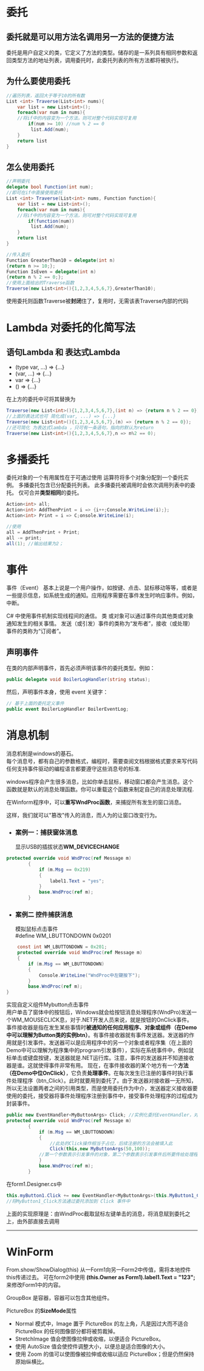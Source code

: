 # 委托
## 委托就是可以用方法名调用另一方法的便捷方法
 委托是用户自定义的类，它定义了方法的类型。储存的是一系列具有相同参数和返回类型方法的地址列表，调用委托时，此委托列表的所有方法都将被执行。
## 为什么要使用委托
```C#
//遍历列表，返回大于等于10的所有数
List <int> Traverse(List<int> nums){
    var list = new List<int>();
    foreach(var num in nums){
    //将if中的内容变为一个方法，则可对整个代码实现可复用
        if(num >= 10) //num % 2 == 0
         list.Add(num);
    }
    return list
}
```
## 怎么使用委托
```C# 
//声明委托
delegate bool Function(int num);
//即可在if中直接使用委托
List <int> Traverse(List<int> nums, Function function){
    var list = new List<int>();
    foreach(var num in nums){
    //将if中的内容变为一个方法，则可对整个代码实现可复用
        if(function(num))
         list.Add(num);
    }
    return list
}
```

```C#
//传入委托
Function GreaterThan10 = delegate(int n)
{return n >= 10;};
Function IsEven = delegate(int n)
{return n % 2 == 0;};
//使用上面给出的Traverse函数
Traverse(new List<int>(){1,2,3,4,5,6,7},GreaterThan10);
```
使用委托则函数Traverse被**封闭**住了，复用时，无需该表Traverse内部的代码     

# Lambda 对**委托**的化简写法
## 语句Lambda 和 表达式Lambda
* (type var, ...) => {...}  
* (var, ...) => {...}  
* var => {...}  
* () => {...}

在上方的委托中可将其替换为
```C#
Traverse(new List<int>(){1,2,3,4,5,6,7},(int n) => {return n % 2 == 0});
//上面的表达式也可 简化成(var, ...) => {...} 
Traverse(new List<int>(){1,2,3,4,5,6,7},(n) => {return n % 2 == 0});
//还可简化 为表达式lambda ，只可有一条语句，指向的默认为return
Traverse(new List<int>(){1,2,3,4,5,6,7},n => n%2 == 0);
```

# 多播委托
 委托对象的一个有用属性在于可通过使用 运算符将多个对象分配到一个委托实例。 多播委托包含已分配委托列表。 此多播委托被调用时会依次调用列表中的委托。 仅可合并**类型相同**的委托。
```C#
Action<int> all;
Action<int> AddThenPrint = i => {i++;Console.WriteLine(i);};
Action<int> Print = i => C;onsole.WriteLine(i);

//使用
all = AddThenPrint + Print;
all -= print;
all(1); //输出结果为2；
```

# 事件
事件（Event） 基本上说是一个用户操作，如按键、点击、鼠标移动等等，或者是一些提示信息，如系统生成的通知。应用程序需要在事件发生时响应事件。例如，中断。  

C# 中使用事件机制实现线程间的通信。
类 或对象可以通过事件向其他类或对象通知发生的相关事情。 发送（或引发）事件的类称为“发布者”，接收（或处理）事件的类称为“订阅者”。

## 声明事件
在类的内部声明事件，首先必须声明该事件的委托类型。例如：
```C#
public delegate void BoilerLogHandler(string status);
```
然后，声明事件本身，使用 event 关键字：
```C#
// 基于上面的委托定义事件
public event BoilerLogHandler BoilerEventLog;
```

# 消息机制
消息机制是windows的基石。  
每个消息号，都有自己的参数格式，编程时，需要查阅文档根据格式要求来写代码任何支持事件驱动的编程语言都要遵守这些消息号的标准.

windows程序会产生很多消息，比如你单击鼠标，移动窗口都会产生消息。这个函数就是默认的消息处理函数。你可以重载这个函数来制定自己的消息处理流程.

在Winform程序中，可以**重写WndProc函数**，来捕捉所有发生的窗口消息。

这样，我们就可以"篡改"传入的消息，而人为的让窗口改变行为。
*  ### 案例一：捕获窗体消息 
   显示USB的插拔状态**WM_DEVICECHANGE**
```C#
protected override void WndProc(ref Message m)
        {
            if (m.Msg == 0x219)
            {
                label1.Text = "yes";
            }
            base.WndProc(ref m);
        }
```
* ### 案例二 控件捕获消息
    模拟鼠标点击事件    
    #define WM_LBUTTONDOWN 0x0201
```C#
    const int WM_LBUTTONDOWN = 0x201;
    protected override void WndProc(ref Message m)
    {
        if (m.Msg == WM_LBUTTONDOWN)
        {
            Console.WriteLine("WndProc中左键按下");
        }
        base.WndProc(ref m);
}
```
实现自定义组件Mybutton点击事件    
用户单击了窗体中的按钮后，Windows就会给按钮消息处理程序(WndPro)发送一个WM_MOUSECLICK息，对于.NET开发人员来说，就是按钮的OnClick事件。
事件接收器是指在发生某些事情时**被通知的任何应用程序、对象或组件（在Demo中可以理解为Button类的实例btn）**。有事件接收器就有事件发送器。发送器的作用就是引发事件。发送器可以是应用程序中的另一个对象或者程序集（在上面的Demo中可以理解为程序集中的program引发事件），实际在系统事件中，例如鼠标单击或键盘按键，发送器就是.NET运行库。注意，事件的发送器并不知道接收器是谁。这就使得事件非常有用。
现在，在事件接收器的某个地方有一个**方法（在Demo中位OnClick）**，它负责**处理事件**。在每次发生已注册的事件时执行事件处理程序（btn_Click）。此时就要用到委托了。由于发送器对接收器一无所知，所以无法设置两者之间的引用类型，而是使用委托作为中介，发送器定义接收器要使用的委托，接受器将事件处理程序注册到事件中，接受事件处理程序的过程成为封装事件。
```C#
public new EventHandler<MyButtonArgs> Click; //实例化委托EventHandler，对象Click
protected override void WndProc(ref Message m)
        {
            if (m.Msg == WM_LBUTTONDOWN)
            {
                //此处的Click操作相当于占位，后续注册的方法会被填入此
                Click(this,new MyButtonArgs(50,100));
            //第一个参数表示引发事件的对象，第二个参数表示引发事件后所要传给处理程序的参数。
            }
            base.WndProc(ref m);
        }
```
在form1.Designer.cs中
```C#
this.myButton1.Click += new EventHandler<MyButtonArgs>(this.MyButton1_Click);
//将MyButton1_Click方法通过委托添加到 Click 事件中
```
上面的实现原理是：由WindProc截取鼠标左键单击的消息，将消息赋到委托之上，由外部直接去调用

********************
# WinForm
From.show/ShowDialog(this) 从一Form1向另一Form2中传值，需将本地控件this传递过去。  可在form2中使用 **(this.Owner as Form1).label1.Text = "123";** 来修改Form1中的内容。

GroupBox 是容器，容器可以包含其他组件。

PictureBox 的**SizeMode**属性
* Normal 模式中，Image 置于 PictureBox 的左上角，凡是因过大而不适合 PictureBox 的任何图像部分都将被剪裁掉。
* StretchImage 值会使图像拉伸或收缩，以便适合 PictureBox。
* 使用 AutoSize 值会使控件调整大小，以便总是适合图像的大小。
* 使用 Zoom 的值可以使图像被拉伸或收缩以适应 PictureBox；但是仍然保持原始纵横比。
